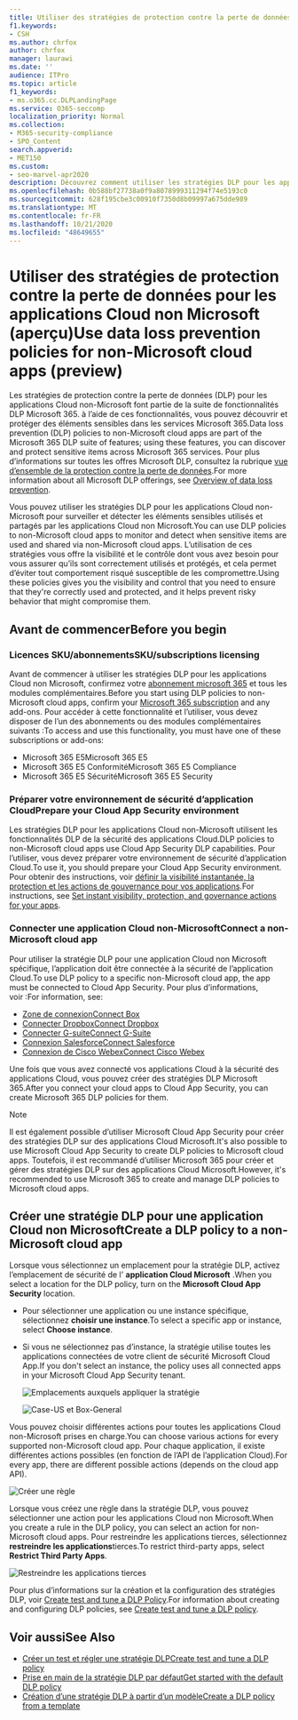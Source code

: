 ```yaml
---
title: Utiliser des stratégies de protection contre la perte de données pour les applications Cloud non Microsoft (aperçu)
f1.keywords:
- CSH
ms.author: chrfox
author: chrfox
manager: laurawi
ms.date: ''
audience: ITPro
ms.topic: article
f1_keywords:
- ms.o365.cc.DLPLandingPage
ms.service: O365-seccomp
localization_priority: Normal
ms.collection:
- M365-security-compliance
- SPO_Content
search.appverid:
- MET150
ms.custom:
- seo-marvel-apr2020
description: Découvrez comment utiliser les stratégies DLP pour les applications Cloud non Microsoft.
ms.openlocfilehash: 0b588bf27738a0f9a8078999311294f74e5193c0
ms.sourcegitcommit: 628f195cbe3c00910f7350d8b09997a675dde989
ms.translationtype: MT
ms.contentlocale: fr-FR
ms.lasthandoff: 10/21/2020
ms.locfileid: "48649655"
---
```

# <a name="use-data-loss-prevention-policies-for-non-microsoft-cloud-apps-preview"></a><span data-ttu-id="63403-103">Utiliser des stratégies de protection contre la perte de données pour les applications Cloud non Microsoft (aperçu)</span><span class="sxs-lookup"><span data-stu-id="63403-103">Use data loss prevention policies for non-Microsoft cloud apps (preview)</span></span>

<span data-ttu-id="63403-104">Les stratégies de protection contre la perte de données (DLP) pour les applications Cloud non-Microsoft font partie de la suite de fonctionnalités DLP Microsoft 365. à l’aide de ces fonctionnalités, vous pouvez découvrir et protéger des éléments sensibles dans les services Microsoft 365.</span><span class="sxs-lookup"><span data-stu-id="63403-104">Data loss prevention (DLP) policies to non-Microsoft cloud apps are part of the Microsoft 365 DLP suite of features; using these features, you can discover and protect sensitive items across Microsoft 365 services.</span></span> <span data-ttu-id="63403-105">Pour plus d’informations sur toutes les offres Microsoft DLP, consultez la rubrique [vue d’ensemble de la protection contre la perte de données](https://docs.microsoft.com/microsoft-365/compliance/data-loss-prevention-policies?view=o365-worldwide).</span><span class="sxs-lookup"><span data-stu-id="63403-105">For more information about all Microsoft DLP offerings, see [Overview of data loss prevention](https://docs.microsoft.com/microsoft-365/compliance/data-loss-prevention-policies?view=o365-worldwide).</span></span>

<span data-ttu-id="63403-106">Vous pouvez utiliser les stratégies DLP pour les applications Cloud non-Microsoft pour surveiller et détecter les éléments sensibles utilisés et partagés par les applications Cloud non Microsoft.</span><span class="sxs-lookup"><span data-stu-id="63403-106">You can use DLP policies to non-Microsoft cloud apps to monitor and detect when sensitive items are used and shared via non-Microsoft cloud apps.</span></span> <span data-ttu-id="63403-107">L’utilisation de ces stratégies vous offre la visibilité et le contrôle dont vous avez besoin pour vous assurer qu’ils sont correctement utilisés et protégés, et cela permet d’éviter tout comportement risqué susceptible de les compromettre.</span><span class="sxs-lookup"><span data-stu-id="63403-107">Using these policies gives you the visibility and control that you need to ensure that they're correctly used and protected, and it helps prevent risky behavior that might compromise them.</span></span>

## <a name="before-you-begin"></a><span data-ttu-id="63403-108">Avant de commencer</span><span class="sxs-lookup"><span data-stu-id="63403-108">Before you begin</span></span>

### <a name="skusubscriptions-licensing"></a><span data-ttu-id="63403-109">Licences SKU/abonnements</span><span class="sxs-lookup"><span data-stu-id="63403-109">SKU/subscriptions licensing</span></span>

<span data-ttu-id="63403-110">Avant de commencer à utiliser les stratégies DLP pour les applications Cloud non Microsoft, confirmez votre [abonnement microsoft 365](https://www.microsoft.com/microsoft-365/compare-microsoft-365-enterprise-plans?rtc=1) et tous les modules complémentaires.</span><span class="sxs-lookup"><span data-stu-id="63403-110">Before you start using DLP policies to non-Microsoft cloud apps, confirm your [Microsoft 365 subscription](https://www.microsoft.com/microsoft-365/compare-microsoft-365-enterprise-plans?rtc=1) and any add-ons.</span></span> <span data-ttu-id="63403-111">Pour accéder à cette fonctionnalité et l’utiliser, vous devez disposer de l’un des abonnements ou des modules complémentaires suivants :</span><span class="sxs-lookup"><span data-stu-id="63403-111">To access and use this functionality, you must have one of these subscriptions or add-ons:</span></span>

- <span data-ttu-id="63403-112">Microsoft 365 E5</span><span class="sxs-lookup"><span data-stu-id="63403-112">Microsoft 365 E5</span></span>
- <span data-ttu-id="63403-113">Microsoft 365 E5 Conformité</span><span class="sxs-lookup"><span data-stu-id="63403-113">Microsoft 365 E5 Compliance</span></span>
- <span data-ttu-id="63403-114">Microsoft 365 E5 Sécurité</span><span class="sxs-lookup"><span data-stu-id="63403-114">Microsoft 365 E5 Security</span></span>

### <a name="prepare-your-cloud-app-security-environment"></a><span data-ttu-id="63403-115">Préparer votre environnement de sécurité d’application Cloud</span><span class="sxs-lookup"><span data-stu-id="63403-115">Prepare your Cloud App Security environment</span></span>

<span data-ttu-id="63403-116">Les stratégies DLP pour les applications Cloud non-Microsoft utilisent les fonctionnalités DLP de la sécurité des applications Cloud.</span><span class="sxs-lookup"><span data-stu-id="63403-116">DLP policies to non-Microsoft cloud apps use Cloud App Security DLP capabilities.</span></span> <span data-ttu-id="63403-117">Pour l’utiliser, vous devez préparer votre environnement de sécurité d’application Cloud.</span><span class="sxs-lookup"><span data-stu-id="63403-117">To use it, you should prepare your Cloud App Security environment.</span></span> <span data-ttu-id="63403-118">Pour obtenir des instructions, voir [définir la visibilité instantanée, la protection et les actions de gouvernance pour vos applications](https://docs.microsoft.com/cloud-app-security/getting-started-with-cloud-app-security#step-1-set-instant-visibility-protection-and-governance-actions-for-your-apps).</span><span class="sxs-lookup"><span data-stu-id="63403-118">For instructions, see [Set instant visibility, protection, and governance actions for your apps](https://docs.microsoft.com/cloud-app-security/getting-started-with-cloud-app-security#step-1-set-instant-visibility-protection-and-governance-actions-for-your-apps).</span></span>

### <a name="connect-a-non-microsoft-cloud-app"></a><span data-ttu-id="63403-119">Connecter une application Cloud non-Microsoft</span><span class="sxs-lookup"><span data-stu-id="63403-119">Connect a non-Microsoft cloud app</span></span>

<span data-ttu-id="63403-120">Pour utiliser la stratégie DLP pour une application Cloud non Microsoft spécifique, l’application doit être connectée à la sécurité de l’application Cloud.</span><span class="sxs-lookup"><span data-stu-id="63403-120">To use DLP policy to a specific non-Microsoft cloud app, the app must be connected to Cloud App Security.</span></span> <span data-ttu-id="63403-121">Pour plus d’informations, voir :</span><span class="sxs-lookup"><span data-stu-id="63403-121">For information, see:</span></span>

- [<span data-ttu-id="63403-122">Zone de connexion</span><span class="sxs-lookup"><span data-stu-id="63403-122">Connect Box</span></span>](https://docs.microsoft.com/cloud-app-security/connect-box-to-microsoft-cloud-app-security)
- [<span data-ttu-id="63403-123">Connecter Dropbox</span><span class="sxs-lookup"><span data-stu-id="63403-123">Connect Dropbox</span></span>](https://docs.microsoft.com/cloud-app-security/connect-dropbox-to-microsoft-cloud-app-security)
- [<span data-ttu-id="63403-124">Connecter G-suite</span><span class="sxs-lookup"><span data-stu-id="63403-124">Connect G-Suite</span></span>](https://docs.microsoft.com/cloud-app-security/connect-google-apps-to-microsoft-cloud-app-security)
- [<span data-ttu-id="63403-125">Connexion Salesforce</span><span class="sxs-lookup"><span data-stu-id="63403-125">Connect Salesforce</span></span>](https://docs.microsoft.com/cloud-app-security/connect-salesforce-to-microsoft-cloud-app-security)
- [<span data-ttu-id="63403-126">Connexion de Cisco Webex</span><span class="sxs-lookup"><span data-stu-id="63403-126">Connect Cisco Webex</span></span>](https://docs.microsoft.com/cloud-app-security/connect-webex-to-microsoft-cloud-app-security)

<span data-ttu-id="63403-127">Une fois que vous avez connecté vos applications Cloud à la sécurité des applications Cloud, vous pouvez créer des stratégies DLP Microsoft 365.</span><span class="sxs-lookup"><span data-stu-id="63403-127">After you connect your cloud apps to Cloud App Security, you can create Microsoft 365 DLP policies for them.</span></span>

>[!NOTE]
><span data-ttu-id="63403-128">Il est également possible d’utiliser Microsoft Cloud App Security pour créer des stratégies DLP sur des applications Cloud Microsoft.</span><span class="sxs-lookup"><span data-stu-id="63403-128">It's also possible to use Microsoft Cloud App Security to create DLP policies to Microsoft cloud apps.</span></span> <span data-ttu-id="63403-129">Toutefois, il est recommandé d’utiliser Microsoft 365 pour créer et gérer des stratégies DLP sur des applications Cloud Microsoft.</span><span class="sxs-lookup"><span data-stu-id="63403-129">However, it's recommended to use Microsoft 365 to create and manage DLP policies to Microsoft cloud apps.</span></span>

## <a name="create-a-dlp-policy-to-a-non-microsoft-cloud-app"></a><span data-ttu-id="63403-130">Créer une stratégie DLP pour une application Cloud non Microsoft</span><span class="sxs-lookup"><span data-stu-id="63403-130">Create a DLP policy to a non-Microsoft cloud app</span></span>

<span data-ttu-id="63403-131">Lorsque vous sélectionnez un emplacement pour la stratégie DLP, activez l’emplacement de sécurité de l' **application Cloud Microsoft** .</span><span class="sxs-lookup"><span data-stu-id="63403-131">When you select a location for the DLP policy, turn on the **Microsoft Cloud App Security** location.</span></span>

- <span data-ttu-id="63403-132">Pour sélectionner une application ou une instance spécifique, sélectionnez **choisir une instance**.</span><span class="sxs-lookup"><span data-stu-id="63403-132">To select a specific app or instance, select **Choose instance**.</span></span>
- <span data-ttu-id="63403-133">Si vous ne sélectionnez pas d’instance, la stratégie utilise toutes les applications connectées de votre client de sécurité Microsoft Cloud App.</span><span class="sxs-lookup"><span data-stu-id="63403-133">If you don't select an instance, the policy uses all connected apps in your Microsoft Cloud App Security tenant.</span></span>

   ![Emplacements auxquels appliquer la stratégie](../media/1-dlp-non-microsoft-cloud-app-choose-instance.png)

   ![Case-US et Box-General](../media/2-dlp-non-microsoft-cloud-app-box.png)

<span data-ttu-id="63403-136">Vous pouvez choisir différentes actions pour toutes les applications Cloud non-Microsoft prises en charge.</span><span class="sxs-lookup"><span data-stu-id="63403-136">You can choose various actions for every supported non-Microsoft cloud app.</span></span> <span data-ttu-id="63403-137">Pour chaque application, il existe différentes actions possibles (en fonction de l’API de l’application Cloud).</span><span class="sxs-lookup"><span data-stu-id="63403-137">For every app, there are different possible actions (depends on the cloud app API).</span></span>

![Créer une règle](../media/3-dlp-non-microsoft-cloud-app-create-rule.png)

<span data-ttu-id="63403-139">Lorsque vous créez une règle dans la stratégie DLP, vous pouvez sélectionner une action pour les applications Cloud non Microsoft.</span><span class="sxs-lookup"><span data-stu-id="63403-139">When you create a rule in the DLP policy, you can select an action for non-Microsoft cloud apps.</span></span> <span data-ttu-id="63403-140">Pour restreindre les applications tierces, sélectionnez **restreindre les applications**tierces.</span><span class="sxs-lookup"><span data-stu-id="63403-140">To restrict third-party apps, select **Restrict Third Party Apps**.</span></span>

![Restreindre les applications tierces](../media/4-dlp-non-microsoft-cloud-app-restrict-third-party-apps.png)

<span data-ttu-id="63403-142">Pour plus d’informations sur la création et la configuration des stratégies DLP, voir [Create test and tune a DLP Policy](https://docs.microsoft.com/microsoft-365/compliance/create-test-tune-dlp-policy?view=o365-worldwide).</span><span class="sxs-lookup"><span data-stu-id="63403-142">For information about creating and configuring DLP policies, see [Create test and tune a DLP policy](https://docs.microsoft.com/microsoft-365/compliance/create-test-tune-dlp-policy?view=o365-worldwide).</span></span>

## <a name="see-also"></a><span data-ttu-id="63403-143">Voir aussi</span><span class="sxs-lookup"><span data-stu-id="63403-143">See Also</span></span>

- [<span data-ttu-id="63403-144">Créer un test et régler une stratégie DLP</span><span class="sxs-lookup"><span data-stu-id="63403-144">Create test and tune a DLP policy</span></span>](https://docs.microsoft.com/microsoft-365/compliance/create-test-tune-dlp-policy?view=o365-worldwide)
- [<span data-ttu-id="63403-145">Prise en main de la stratégie DLP par défaut</span><span class="sxs-lookup"><span data-stu-id="63403-145">Get started with the default DLP policy</span></span>](https://docs.microsoft.com/microsoft-365/compliance/get-started-with-the-default-dlp-policy?view=o365-worldwide)
- [<span data-ttu-id="63403-146">Création d’une stratégie DLP à partir d’un modèle</span><span class="sxs-lookup"><span data-stu-id="63403-146">Create a DLP policy from a template</span></span>](https://docs.microsoft.com/microsoft-365/compliance/create-a-dlp-policy-from-a-template?view=o365-worldwide)
